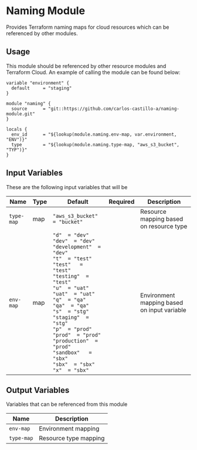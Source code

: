# Naming Module
Provides Terraform naming maps for cloud resources which can be referenced by other modules.

## Usage
This module should be referenced by other resource modules and Terraform Cloud. An example of calling the module can be found below:

```
variable "environment" {
  default     = "staging"
}

module "naming" {
  source      = "git::https://github.com/carlos-castillo-a/naming-module.git"
}

locals {
  env_id      = "${lookup(module.naming.env-map, var.environment, "ENV")}"
  type        = "${lookup(module.naming.type-map, "aws_s3_bucket", "TYP")}"
}
```

## Input Variables
These are the following input variables that will be 

| Name         | Type    | Default                        | Required | Description
| ------------ | ------- | ------------------------------ | -------- | --------------------------------------
| `type-map`   |  map    | `"aws_s3_bucket"  = "bucket"`  |          | Resource mapping based on resource type 
| `env-map`    |  map    | `"d"  = "dev"`<br>`"dev"  = "dev"`<br>`"development"  = "dev"`<br>`"t"  = "test"`<br>`"test"   = "test"`<br>`"testing"  = "test"`<br>`"u"  = "uat"`<br>`"uat"  = "uat"`<br>`"q"  = "qa"` <br>`"qa"  = "qa"`<br>`"s"  = "stg"`<br>`"staging"  = "stg"`<br>`"p"  = "prod"`<br>`"prod"  = "prod"`<br>`"production"  = "prod"`<br>`"sandbox"   = "sbx"`<br>`"sbx"  = "sbx"`<br>`"x"  = "sbx"` |          | Environment mapping based on input variable

## Output Variables
Variables that can be referenced from this module

| Name       | Description            |
| ---------- | ---------------------- |
| `env-map`  | Environment mapping    |
| `type-map` | Resource type mapping  |